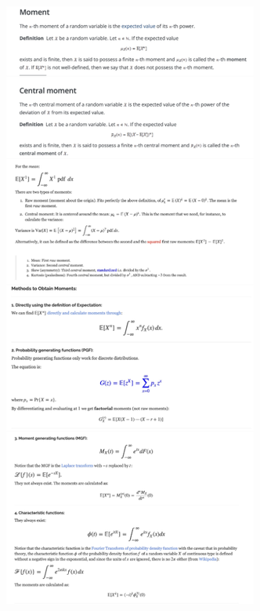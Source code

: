 <img src="images/Image 28-03-23 at 4.19 PM.jpg"/>
<img src="images/Image 28-03-23 at 4.20 PM.jpg"/>
<img src="images/Image 28-03-23 at 9.25 PM.jpg"/>
<img src="images/Image 28-03-23 at 4.21 PM.jpg"/>
<img src="images/Image 28-03-23 at 4.22 PM.jpg"/>
